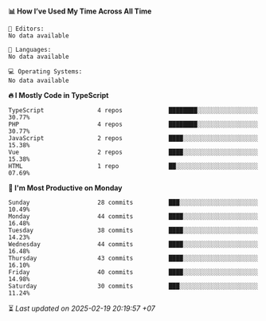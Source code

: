 <!--START_SECTION:readme-stats-->
**📊 How I’ve Used My Time Across All Time**

```text
📝 Editors:
No data available

💬 Languages:
No data available

💻 Operating Systems:
No data available
```

**🔥 I Mostly Code in TypeScript**

```text
TypeScript               4 repos             ████████░░░░░░░░░░░░░░░░░   30.77%
PHP                      4 repos             ████████░░░░░░░░░░░░░░░░░   30.77%
JavaScript               2 repos             ████░░░░░░░░░░░░░░░░░░░░░   15.38%
Vue                      2 repos             ████░░░░░░░░░░░░░░░░░░░░░   15.38%
HTML                     1 repo              ██░░░░░░░░░░░░░░░░░░░░░░░   07.69%
```

**📅 I'm Most Productive on Monday**

```text
Sunday                   28 commits          ███░░░░░░░░░░░░░░░░░░░░░░   10.49%
Monday                   44 commits          ████░░░░░░░░░░░░░░░░░░░░░   16.48%
Tuesday                  38 commits          ████░░░░░░░░░░░░░░░░░░░░░   14.23%
Wednesday                44 commits          ████░░░░░░░░░░░░░░░░░░░░░   16.48%
Thursday                 43 commits          ████░░░░░░░░░░░░░░░░░░░░░   16.10%
Friday                   40 commits          ████░░░░░░░░░░░░░░░░░░░░░   14.98%
Saturday                 30 commits          ███░░░░░░░░░░░░░░░░░░░░░░   11.24%
```



⏳ *Last updated on 2025-02-19 20:19:57 +07*
<!--END_SECTION:readme-stats-->